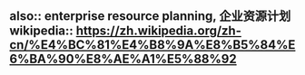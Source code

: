 also:: enterprise resource planning, 企业资源计划
wikipedia:: https://zh.wikipedia.org/zh-cn/%E4%BC%81%E4%B8%9A%E8%B5%84%E6%BA%90%E8%AE%A1%E5%88%92
-